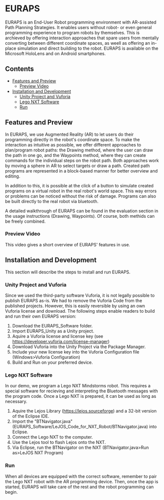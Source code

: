 # EURAPS
EURAPS is an End-User Robot programming environment with AR-assisted Path Planning Strategies. It enables users without robot- or even general programming experience to program robots by themselves. This is archieved by offering interaction approaches that spare users from mentally converting between different coordinate spaces, as weell as offering an in-place simulation and direct building to the robot. EURAPS is available on the Microsoft HoloLens and on Android smartphones.
## Contents
* [Features and Preview](#features-and-preview)
  * [Preview Video](preview-video)
* [Installation and Development](installation-and-development)
  * [Unity Project and Vuforia](unity-project-and-vuforia)
  * [Lego NXT Software](lego-nXT-software)
  * [Run](run)
## Features and Preview
In EURAPS, we use Augmented Reality (AR) to let users do their programming directly in the robot's coordinate space. To make the interaction as intuitive as possible, we offer different approaches to plan/program robot paths: the Drawing method, where the user can draw the path in one go, and the Waypoints method, where they can create commands for the individual steps on the robot path. Both approaches work by moving a sphere in AR to select targets or draw a path. Created path programs are represented in a block-based manner for better overview and editing.

In addition to this, it is possible at the click of a button to simulate created programs on a virtual robot in the real robot's world space. This way errors or problems can be noticed without the risk of damage. Programs can also be built directly to the real robot via bluetooth.

A detailed walkthrough of EURAPS can be found in the evaluation section in the usage instructions (Drawing, Waypoints). Of course, both methids can be freely combined.

### Preview Video
This video gives a short overview of EURAPS' features in use.


## Installation and Development
This section will describe the steps to install and run EURAPS.

### Unity Project and Vuforia
Since we used the third-party software Vuforia, it is not legally possible to publish EURAPS as-is. We had to remove the Vuforia Code from the published projects. However, this is easily reversible by using an own Vuforia license and download.
The following steps enable readers to build and run their own EURAPS version:
1. Download the EURAPS_Software folder.
2. Import EURAPS_Unity as a Unity project.
3. Aquire a Vuforia license and license key (see https://developer.vuforia.com/license-manager)
4. Download Vuforia into the Unity Project via the Package Manager.
5. Include your new license key into the Vuforia Configuration file (Windows>Vuforia Configuration)
6. Build and Run on your preferred device.

### Lego NXT Software
In our demo, we program a Lego NXT Mindstorms robot. This requires a special software for recieving and interpreting the Bluetooth messages with the program code. Once a Lego NXT is prepared, it can be used as long as necessary.

1. Aquire the Lejos Library (https://lejos.sourceforge) and a 32-bit version of the Eclipse IDE.
2. Import the "BTNavigator.java"(EURAPS_Software/LeJOS_Code_for_NXT_Robot/BTNavigator.java) into Eclipse.
3. Connect the Lego NXT to the computer.
4. Use the Lejos tool to flash Lejos onto the NXT.
5. Via Eclipse, run the BTNavigator on the NXT (BTNavigator.java>Run as>LeJOS NXT Program)

### Run
When all devices are equipped with the correct software, remember to pair the Lego NXT robot with the AR programming device. Then, once the app is started, EURAPS will take care of the rest and the robot programming can begin.
